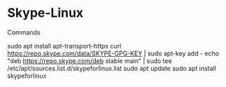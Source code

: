 # Skype-Linux
Commands

sudo apt install apt-transport-https
curl https://repo.skype.com/data/SKYPE-GPG-KEY | sudo apt-key add -
echo "deb https://repo.skype.com/deb stable main" | sudo tee /etc/apt/sources.list.d/skypeforlinux.list
sudo apt update
sudo apt install skypeforlinux
